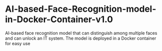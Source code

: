 # AI-based-Face-Recognition-model-in-Docker-Container-v1.0
 AI-based face recognition model that can distinguish among multiple faces and can unlock an IT system. The model is deployed in a Docker container for easy use
